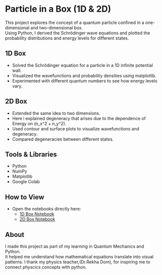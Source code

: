 # Particle in a Box (1D & 2D)

This project explores the concept of a quantum particle confined in a one-dimensional and two-dimensional box.  
Using Python, I derived the Schrödinger wave equations and plotted the probability distributions and energy levels for different states.

## 1D Box
- Solved the Schrödinger equation for a particle in a 1D infinite potential wall.
- Visualized the wavefunctions and probability densities using matplotlib.
- Experimented with different quantum numbers to see how energy levels vary.

## 2D Box
- Extended the same idea to two dimensions.
- Here i explained degeneracy that arises due to the dependence of Energy on (n_x^2 + n_y^2).
- Used contour and surface plots to visualize wavefunctions and degeneracy.
- Compared degeneracies between different states.

## Tools & Libraries
- Python  
- NumPy  
- Matplotlib  
- Google Colab  

## How to View
- Open the notebooks directly here:  
  - [1D Box Notebook](https://github.com/kavetisanjana421-source/particle_in_a_1D_box/blob/main/Particle_in_a__1D__box%20(2).ipynb)  
  - [2D Box Notebook](https://github.com/kavetisanjana421-source/particle_in_a_1D_box/blob/main/Copy_of_particle_in_a_2D_box.ipynb)  

## About
I made this project as part of my learning in Quantum Mechanics and Python.  
It helped me understand how mathematical equations translate into visual patterns.
I thank my physics teacher,(Dr.Rekha Dom), for inspiring me to connect physcics concepts with python.
